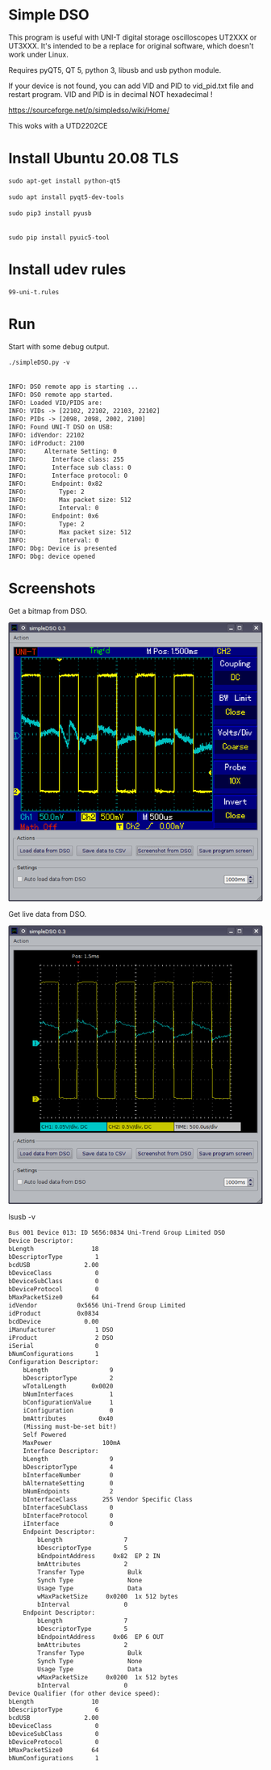 # Simple DSO

This program is useful with UNI-T digital storage oscilloscopes UT2XXX or UT3XXX.
It's intended to be a replace for original software, which doesn't work under Linux.

Requires pyQT5, QT 5, python 3, libusb and usb python module.

If your device is not found, you can add VID and PID to vid_pid.txt file and restart program. 
VID and PID is in decimal NOT hexadecimal !

https://sourceforge.net/p/simpledso/wiki/Home/


This woks with a UTD2202CE

# Install  Ubuntu 20.08 TLS

    sudo apt-get install python-qt5

    sudo apt install pyqt5-dev-tools

    sudo pip3 install pyusb

    
    sudo pip install pyuic5-tool

# Install udev rules

    99-uni-t.rules
  
# Run


Start with some debug output.

    ./simpleDSO.py -v


    INFO: DSO remote app is starting ...
    INFO: DSO remote app started.
    INFO: Loaded VID/PIDS are:
    INFO: VIDs -> [22102, 22102, 22103, 22102]
    INFO: PIDs -> [2098, 2098, 2002, 2100]
    INFO: Found UNI-T DSO on USB:
    INFO: idVendor: 22102
    INFO: idProduct: 2100
    INFO:     Alternate Setting: 0
    INFO:       Interface class: 255
    INFO:       Interface sub class: 0
    INFO:       Interface protocol: 0
    INFO:       Endpoint: 0x82
    INFO:         Type: 2
    INFO:         Max packet size: 512
    INFO:         Interval: 0
    INFO:       Endpoint: 0x6
    INFO:         Type: 2
    INFO:         Max packet size: 512
    INFO:         Interval: 0
    INFO: Dbg: Device is presented
    INFO: Dbg: device opened
    
# Screenshots

Get a bitmap from DSO.


![Screenshot](./screenshot/1.png)

Get live data from DSO.

![Screenshot](./screenshot/2.png)





lsusb -v



    Bus 001 Device 013: ID 5656:0834 Uni-Trend Group Limited DSO          
    Device Descriptor:
    bLength                18
    bDescriptorType         1
    bcdUSB               2.00
    bDeviceClass            0 
    bDeviceSubClass         0 
    bDeviceProtocol         0 
    bMaxPacketSize0        64
    idVendor           0x5656 Uni-Trend Group Limited
    idProduct          0x0834 
    bcdDevice            0.00
    iManufacturer           1 DSO    
    iProduct                2 DSO          
    iSerial                 0 
    bNumConfigurations      1
    Configuration Descriptor:
        bLength                 9
        bDescriptorType         2
        wTotalLength       0x0020
        bNumInterfaces          1
        bConfigurationValue     1
        iConfiguration          0 
        bmAttributes         0x40
        (Missing must-be-set bit!)
        Self Powered
        MaxPower              100mA
        Interface Descriptor:
        bLength                 9
        bDescriptorType         4
        bInterfaceNumber        0
        bAlternateSetting       0
        bNumEndpoints           2
        bInterfaceClass       255 Vendor Specific Class
        bInterfaceSubClass      0 
        bInterfaceProtocol      0 
        iInterface              0 
        Endpoint Descriptor:
            bLength                 7
            bDescriptorType         5
            bEndpointAddress     0x82  EP 2 IN
            bmAttributes            2
            Transfer Type            Bulk
            Synch Type               None
            Usage Type               Data
            wMaxPacketSize     0x0200  1x 512 bytes
            bInterval               0
        Endpoint Descriptor:
            bLength                 7
            bDescriptorType         5
            bEndpointAddress     0x06  EP 6 OUT
            bmAttributes            2
            Transfer Type            Bulk
            Synch Type               None
            Usage Type               Data
            wMaxPacketSize     0x0200  1x 512 bytes
            bInterval               0
    Device Qualifier (for other device speed):
    bLength                10
    bDescriptorType         6
    bcdUSB               2.00
    bDeviceClass            0 
    bDeviceSubClass         0 
    bDeviceProtocol         0 
    bMaxPacketSize0        64
    bNumConfigurations      1
   
